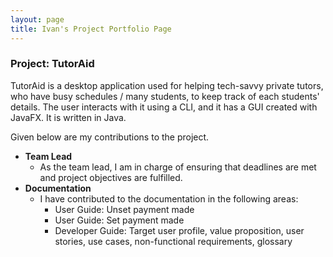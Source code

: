 ```yaml
---
layout: page
title: Ivan's Project Portfolio Page
---
```


### Project: TutorAid

TutorAid is a desktop application used for helping tech-savvy private tutors, who have busy schedules / many students, to keep track of each students' details. The user interacts with it using a CLI, and it has a GUI created with JavaFX. It is written in Java.

Given below are my contributions to the project.

* **Team Lead**
  * As the team lead, I am in charge of ensuring that deadlines are met and project objectives are fulfilled.
* **Documentation**
  * I have contributed to the documentation in the following areas:
    * User Guide: Unset payment made
    * User Guide: Set payment made
    * Developer Guide: Target user profile, value proposition, user stories, use cases, non-functional requirements, glossary
